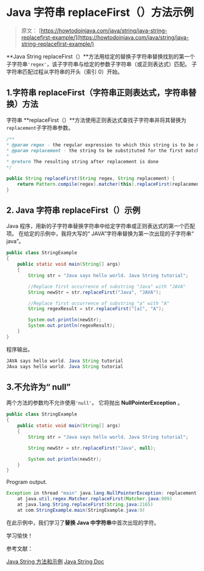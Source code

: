 # Java 字符串 replaceFirst（）方法示例

> 原文： [https://howtodoinjava.com/java/string/java-string-replacefirst-example/](https://howtodoinjava.com/java/string/java-string-replacefirst-example/)

**Java String replaceFirst（）**方法用给定的替换子字符串替换找到的第一个子字符串`'regex'`，该子字符串与给定的参数子字符串（或正则表达式）匹配。 子字符串匹配过程从字符串的开头（索引 0）开始。

## 1.字符串 replaceFirst（字符串正则表达式，字符串替换）方法

字符串 **replaceFirst（）**方法使用正则表达式查找子字符串并将其替换为`replacement`子字符串参数。

```java
/**
* @param regex - the regular expression to which this string is to be matched
* @param replacement - the string to be substituted for the first match
*
* @return The resulting string after replacement is done
*/

public String replaceFirst(String regex, String replacement) {
    return Pattern.compile(regex).matcher(this).replaceFirst(replacement);
}

```

## 2\. Java 字符串 replaceFirst（）示例

Java 程序，用新的子字符串替换字符串中给定字符串或正则表达式的第一个匹配项。 在给定的示例中，我将大写的“ JAVA”字符串替换为第一次出现的子字符串“ java”。

```java
public class StringExample 
{
    public static void main(String[] args) 
    {
        String str = "Java says hello world. Java String tutorial";

        //Replace first occurrence of substring "Java" with "JAVA"
        String newStr = str.replaceFirst("Java", "JAVA");

        //Replace first occurrence of substring "a" with "A"
        String regexResult = str.replaceFirst("[a]", "A");

        System.out.println(newStr);
        System.out.println(regexResult);
    }
}

```

程序输出。

```java
JAVA says hello world. Java String tutorial
JAva says hello world. Java String tutorial

```

## 3.不允许为“ null”

两个方法的参数均不允许使用`'null'`。 它将抛出 **NullPointerException** 。

```java
public class StringExample 
{
    public static void main(String[] args) 
    {
        String str = "Java says hello world. Java String tutorial";

        String newStr = str.replaceFirst("Java", null);

        System.out.println(newStr);
    }
}

```

Program output.

```java
Exception in thread "main" java.lang.NullPointerException: replacement
	at java.util.regex.Matcher.replaceFirst(Matcher.java:999)
	at java.lang.String.replaceFirst(String.java:2165)
	at com.StringExample.main(StringExample.java:9)

```

在此示例中，我们学习了**替换 Java 中字符串**中首次出现的字符。

学习愉快！

参考文献：

[Java String 方法和示例](https://howtodoinjava.com/java-string/)
[Java String Doc](https://docs.oracle.com/javase/10/docs/api/java/lang/String.html)